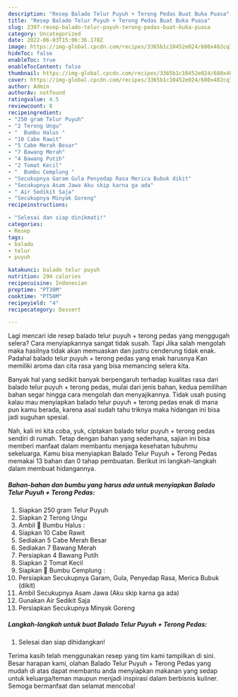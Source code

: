 ```yaml
---
description: "Resep Balado Telur Puyuh + Terong Pedas Buat Buka Puasa"
title: "Resep Balado Telur Puyuh + Terong Pedas Buat Buka Puasa"
slug: 2397-resep-balado-telur-puyuh-terong-pedas-buat-buka-puasa
category: Uncategorized
date: 2022-06-03T15:06:36.178Z
image: https://img-global.cpcdn.com/recipes/3365b1c10452e024/680x482cq70/balado-telur-puyuh-terong-pedas-foto-resep-utama.jpg
hideToc: false
enableToc: true
enableTocContent: false
thumbnail: https://img-global.cpcdn.com/recipes/3365b1c10452e024/680x482cq70/balado-telur-puyuh-terong-pedas-foto-resep-utama.jpg
cover: https://img-global.cpcdn.com/recipes/3365b1c10452e024/680x482cq70/balado-telur-puyuh-terong-pedas-foto-resep-utama.jpg
author: Admin
authorAv: notfound
ratingvalue: 4.5
reviewcount: 8
recipeingredient:
- "250 gram Telur Puyuh"
- "2 Terong Ungu"
- "  Bumbu Halus "
- "10 Cabe Rawit"
- "5 Cabe Merah Besar"
- "7 Bawang Merah"
- "4 Bawang Putih"
- "2 Tomat Kecil"
- "  Bumbu Cemplung "
- "Secukupnya Garam Gula Penyedap Rasa Merica Bubuk dikit"
- "Secukupnya Asam Jawa Aku skip karna ga ada"
- " Air Sedikit Saja"
- "Secukupnya Minyak Goreng"
recipeinstructions:

- "Selesai dan siap dinikmati!"
categories:
- Resep
tags:
- balado
- telur
- puyuh

katakunci: balado telur puyuh 
nutrition: 294 calories
recipecuisine: Indonesian
preptime: "PT30M"
cooktime: "PT50M"
recipeyield: "4"
recipecategory: Dessert

---
```



Lagi mencari ide resep balado telur puyuh + terong pedas yang menggugah selera? Cara menyiapkannya sangat tidak susah. Tapi Jika salah mengolah maka hasilnya tidak akan memuaskan dan justru cenderung tidak enak. Padahal balado telur puyuh + terong pedas yang enak harusnya Kan memiliki aroma dan cita rasa yang bisa memancing selera kita.




Banyak hal yang sedikit banyak berpengaruh terhadap kualitas rasa dari balado telur puyuh + terong pedas, mulai dari jenis bahan, kedua pemilihan bahan segar hingga cara mengolah dan menyajikannya. Tidak usah pusing kalau mau menyiapkan balado telur puyuh + terong pedas enak di mana pun kamu berada, karena asal sudah tahu triknya maka hidangan ini bisa jadi suguhan spesial.


Nah, kali ini kita coba, yuk, ciptakan balado telur puyuh + terong pedas sendiri di rumah. Tetap dengan bahan yang sederhana, sajian ini bisa memberi manfaat dalam membantu menjaga kesehatan tubuhmu sekeluarga. Kamu bisa menyiapkan Balado Telur Puyuh + Terong Pedas memakai 13 bahan dan 0 tahap pembuatan. Berikut ini langkah-langkah dalam membuat hidangannya.

<!--inarticleads1-->

##### Bahan-bahan dan bumbu yang harus ada untuk menyiapkan Balado Telur Puyuh + Terong Pedas:

1. Siapkan 250 gram Telur Puyuh
1. Siapkan 2 Terong Ungu
1. Ambil  🍒 Bumbu Halus :
1. Siapkan 10 Cabe Rawit
1. Sediakan 5 Cabe Merah Besar
1. Sediakan 7 Bawang Merah
1. Persiapkan 4 Bawang Putih
1. Siapkan 2 Tomat Kecil
1. Siapkan  🍒 Bumbu Cemplung :
1. Persiapkan Secukupnya Garam, Gula, Penyedap Rasa, Merica Bubuk (dikit)
1. Ambil Secukupnya Asam Jawa (Aku skip karna ga ada)
1. Gunakan  Air Sedikit Saja
1. Persiapkan Secukupnya Minyak Goreng




<!--inarticleads2-->

##### Langkah-langkah untuk buat Balado Telur Puyuh + Terong Pedas:


1. Selesai dan siap dihidangkan!



Terima kasih telah menggunakan resep yang tim kami tampilkan di sini. Besar harapan kami, olahan Balado Telur Puyuh + Terong Pedas yang mudah di atas dapat membantu anda menyiapkan makanan yang sedap untuk keluarga/teman maupun menjadi inspirasi dalam berbisnis kuliner. Semoga bermanfaat dan selamat mencoba!
